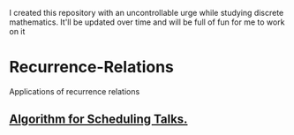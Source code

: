 I created this repository with an uncontrollable urge while studying discrete mathematics.
It'll be updated over time and will be full of fun for me to work on it
# Recurrence-Relations
Applications of recurrence relations

## [Algorithm for Scheduling Talks.](https://github.com/itszehrakaya/Recurrence-Relations/tree/1600490fcc1f4ffae6aebd2d394e37a44ed5411d/Algorithm%20for%20Scheduling%20Talks.)
